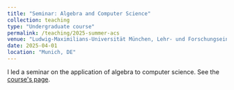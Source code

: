 ```yaml
---
title: "Seminar: Algebra and Computer Science"
collection: teaching
type: "Undergraduate course"
permalink: /teaching/2025-summer-acs
venue: "Ludwig-Maximilians-Universität München, Lehr- und Forschungseinheit für Theoretische Informatik und Theorembeweisen"
date: 2025-04-01
location: "Munich, DE"
---
```


I led a seminar on the application of algebra to computer science.
See the [course's page](https://www.tcs.ifi.lmu.de/lehre/ss-2025/algebra_de.html).
